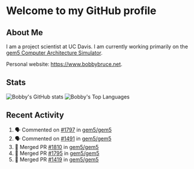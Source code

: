 # Welcome to my GitHub profile

## About Me

I am a project scientist at UC Davis. I am currently working primarily on the [gem5 Computer Architecture Simulator](https://github.com/gem5).

Personal website: <https://www.bobbybruce.net>.

## Stats

![Bobby's GitHub stats](https://github-readme-stats.vercel.app/api?username=bobbyrbruce&show_icons=true&theme=responsive&include_all_commits=true&count_private=true&show=reviews&disable_animations=true)
![Bobby's Top Languages ](https://github-readme-stats.vercel.app/api/top-langs/?username=bobbyrbruce&layout=compact&theme=responsive&count_private=true&langs_count=10&disable_animations=true)

## Recent Activity

<!--START_SECTION:activity-->
1. 🗣 Commented on [#1797](https://github.com/gem5/gem5/pull/1797#issuecomment-2503870729) in [gem5/gem5](https://github.com/gem5/gem5)
2. 🗣 Commented on [#1491](https://github.com/gem5/gem5/pull/1491#issuecomment-2503724988) in [gem5/gem5](https://github.com/gem5/gem5)
3. 🎉 Merged PR [#1810](https://github.com/gem5/gem5/pull/1810) in [gem5/gem5](https://github.com/gem5/gem5)
4. 🎉 Merged PR [#1795](https://github.com/gem5/gem5/pull/1795) in [gem5/gem5](https://github.com/gem5/gem5)
5. 🎉 Merged PR [#1419](https://github.com/gem5/gem5/pull/1419) in [gem5/gem5](https://github.com/gem5/gem5)
<!--END_SECTION:activity-->
